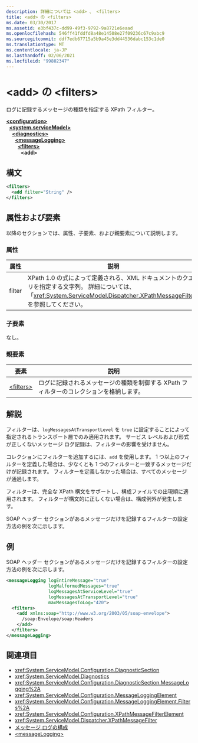 ```yaml
---
description: 詳細については <add> 、 <filters>
title: <add> の <filters>
ms.date: 03/30/2017
ms.assetid: e3bf437c-dd99-49f3-9792-9a8721e6eaad
ms.openlocfilehash: 546ff41fddfd8a48e14508e27f09236c67c9abc9
ms.sourcegitcommit: ddf7edb67715a5b9a45e3dd44536dabc153c1de0
ms.translationtype: MT
ms.contentlocale: ja-JP
ms.lasthandoff: 02/06/2021
ms.locfileid: "99802347"
---
```

# <a name="add-of-filters"></a>\<add> の \<filters>

ログに記録するメッセージの種類を指定する XPath フィルター。  
  
[**\<configuration>**](../configuration-element.md)\
&nbsp;&nbsp;[**\<system.serviceModel>**](system-servicemodel.md)\
&nbsp;&nbsp;&nbsp;&nbsp;[**\<diagnostics>**](diagnostics.md)\
&nbsp;&nbsp;&nbsp;&nbsp;&nbsp;&nbsp;[**\<messageLogging>**](messagelogging.md)\
&nbsp;&nbsp;&nbsp;&nbsp;&nbsp;&nbsp;&nbsp;&nbsp;[**\<filters>**](filters.md)\
&nbsp;&nbsp;&nbsp;&nbsp;&nbsp;&nbsp;&nbsp;&nbsp;&nbsp;&nbsp;**\<add>**  
  
## <a name="syntax"></a>構文  
  
```xml  
<filters>
  <add filter="String" />
</filters>
```  
  
## <a name="attributes-and-elements"></a>属性および要素  

 以降のセクションでは、属性、子要素、および親要素について説明します。  
  
### <a name="attributes"></a>属性  
  
|属性|説明|  
|---------------|-----------------|  
|filter|XPath 1.0 の式によって定義される、XML ドキュメントのクエリを指定する文字列。 詳細については、「<xref:System.ServiceModel.Dispatcher.XPathMessageFilter>」を参照してください。|  
  
### <a name="child-elements"></a>子要素  

 なし。  
  
### <a name="parent-elements"></a>親要素  
  
|要素|説明|  
|-------------|-----------------|  
|[\<filters>](filters.md)|ログに記録されるメッセージの種類を制御する XPath フィルターのコレクションを格納します。|  
  
## <a name="remarks"></a>解説  

 フィルターは、`logMessagesAtTransportLevel` を `true` に設定することによって指定されるトランスポート層でのみ適用されます。 サービス レベルおよび形式が正しくないメッセージ ログ記録は、フィルターの影響を受けません。  
  
 コレクションにフィルターを追加するには、`add` を使用します。 1 つ以上のフィルターを定義した場合は、少なくとも 1 つのフィルターと一致するメッセージだけが記録されます。 フィルターを定義しなかった場合は、すべてのメッセージが通過します。  
  
 フィルターは、完全な XPath 構文をサポートし、構成ファイルでの出現順に適用されます。 フィルターが構文的に正しくない場合は、構成例外が発生します。  
  
 SOAP ヘッダー セクションがあるメッセージだけを記録するフィルターの設定方法の例を次に示します。  
  
## <a name="example"></a>例  

 SOAP ヘッダー セクションがあるメッセージだけを記録するフィルターの設定方法の例を次に示します。  
  
```xml  
<messageLogging logEntireMessage="true"
                logMalformedMessages="true"
                logMessagesAtServiceLevel="true"
                logMessagesAtTransportLevel="true"
                maxMessagesToLog="420">
  <filters>
    <add xmlns:soap="http://www.w3.org/2003/05/soap-envelope">
      /soap:Envelope/soap:Headers
    </add>
  </filters>
</messageLogging>
```  
  
## <a name="see-also"></a>関連項目

- <xref:System.ServiceModel.Configuration.DiagnosticSection>
- <xref:System.ServiceModel.Diagnostics>
- <xref:System.ServiceModel.Configuration.DiagnosticSection.MessageLogging%2A>
- <xref:System.ServiceModel.Configuration.MessageLoggingElement>
- <xref:System.ServiceModel.Configuration.MessageLoggingElement.Filters%2A>
- <xref:System.ServiceModel.Configuration.XPathMessageFilterElement>
- <xref:System.ServiceModel.Dispatcher.XPathMessageFilter>
- [メッセージ ログの構成](../../../wcf/diagnostics/configuring-message-logging.md)
- [\<messageLogging>](messagelogging.md)

